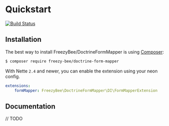 Quickstart
==========

[![Build Status](https://travis-ci.org/FreezyBee/DoctrineFormMapper.svg?branch=master)](https://travis-ci.org/FreezyBee/DoctrineFormMapper)

Installation
------------

The best way to install FreezyBee/DoctrineFormMapper is using  [Composer](http://getcomposer.org/):

```sh
$ composer require freezy-bee/doctrine-form-mapper
```

With Nette `2.4` and newer, you can enable the extension using your neon config.

```yml
extensions:
	formMapper: FreezyBee\DoctrineFormMapper\DI\FormMapperExtension
```

Documentation
-------------

// TODO
